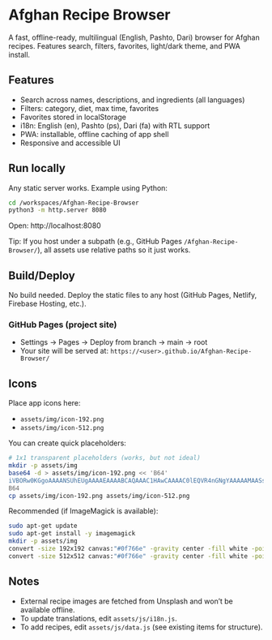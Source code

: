 # Afghan Recipe Browser

A fast, offline-ready, multilingual (English, Pashto, Dari) browser for Afghan recipes. Features search, filters, favorites, light/dark theme, and PWA install.

## Features

- Search across names, descriptions, and ingredients (all languages)
- Filters: category, diet, max time, favorites
- Favorites stored in localStorage
- i18n: English (en), Pashto (ps), Dari (fa) with RTL support
- PWA: installable, offline caching of app shell
- Responsive and accessible UI

## Run locally

Any static server works. Example using Python:

```bash
cd /workspaces/Afghan-Recipe-Browser
python3 -m http.server 8080
```

Open: http://localhost:8080

Tip: If you host under a subpath (e.g., GitHub Pages `/Afghan-Recipe-Browser/`), all assets use relative paths so it just works.

## Build/Deploy

No build needed. Deploy the static files to any host (GitHub Pages, Netlify, Firebase Hosting, etc.).

### GitHub Pages (project site)

- Settings → Pages → Deploy from branch → main → root
- Your site will be served at: `https://<user>.github.io/Afghan-Recipe-Browser/`

## Icons

Place app icons here:

- `assets/img/icon-192.png`
- `assets/img/icon-512.png`

You can create quick placeholders:

```bash
# 1x1 transparent placeholders (works, but not ideal)
mkdir -p assets/img
base64 -d > assets/img/icon-192.png << 'B64'
iVBORw0KGgoAAAANSUhEUgAAAAEAAAABCAQAAAC1HAwCAAAAC0lEQVR4nGNgYAAAAAMAASsJTYQAAAAASUVORK5CYII=
B64
cp assets/img/icon-192.png assets/img/icon-512.png
```

Recommended (if ImageMagick is available):

```bash
sudo apt-get update
sudo apt-get install -y imagemagick
mkdir -p assets/img
convert -size 192x192 canvas:"#0f766e" -gravity center -fill white -pointsize 96 -font DejaVu-Sans -annotate 0 "🍽" assets/img/icon-192.png
convert -size 512x512 canvas:"#0f766e" -gravity center -fill white -pointsize 256 -font DejaVu-Sans -annotate 0 "🍽" assets/img/icon-512.png
```

## Notes

- External recipe images are fetched from Unsplash and won’t be available offline.
- To update translations, edit `assets/js/i18n.js`.
- To add recipes, edit `assets/js/data.js` (see existing items for structure).